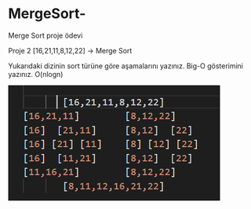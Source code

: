 # MergeSort-
Merge Sort proje ödevi

Proje 2
[16,21,11,8,12,22] -> Merge Sort

Yukarıdaki dizinin sort türüne göre aşamalarını yazınız.
Big-O gösterimini yazınız. O(nlogn)

<img src="https://github.com/zepzincirli/MergeSort-/blob/main/MergeSort.PNG">

